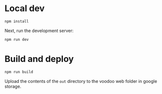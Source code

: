 # Local dev

```bash
npm install
```

Next, run the development server:

```bash
npm run dev
```

# Build and deploy

```bash
npm run build
```

Upload the contents of the `out` directory to the voodoo web folder in google storage.

